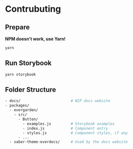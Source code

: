 # Contrubuting

## Prepare

**NPM doesn't work, use Yarn!**

```bash
yarn
```

## Run Storybook

```bash
yarn storybook
```

## Folder Structure

```bash
- docs/                       # WIP docs website
- packages/
  - evergarden/
    - src/
      - Button/
        - examples.js         # Storybook examples
        - index.js            # Component entry
        - styles.js           # Component styles, if any
      - ...
  - saber-theme-everdocs/     # Used by the docs website
```
